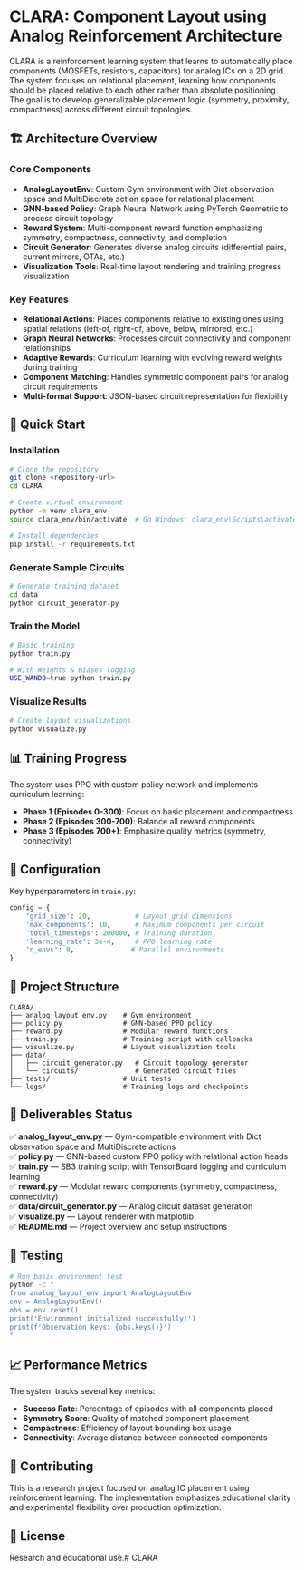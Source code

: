 # CLARA: Component Layout using Analog Reinforcement Architecture

CLARA is a reinforcement learning system that learns to automatically place components (MOSFETs, resistors, capacitors) for analog ICs on a 2D grid. The system focuses on relational placement, learning how components should be placed relative to each other rather than absolute positioning. The goal is to develop generalizable placement logic (symmetry, proximity, compactness) across different circuit topologies.

## 🏗️ Architecture Overview

### Core Components

- **AnalogLayoutEnv**: Custom Gym environment with Dict observation space and MultiDiscrete action space for relational placement
- **GNN-based Policy**: Graph Neural Network using PyTorch Geometric to process circuit topology 
- **Reward System**: Multi-component reward function emphasizing symmetry, compactness, connectivity, and completion
- **Circuit Generator**: Generates diverse analog circuits (differential pairs, current mirrors, OTAs, etc.)
- **Visualization Tools**: Real-time layout rendering and training progress visualization

### Key Features

- **Relational Actions**: Places components relative to existing ones using spatial relations (left-of, right-of, above, below, mirrored, etc.)
- **Graph Neural Networks**: Processes circuit connectivity and component relationships
- **Adaptive Rewards**: Curriculum learning with evolving reward weights during training
- **Component Matching**: Handles symmetric component pairs for analog circuit requirements
- **Multi-format Support**: JSON-based circuit representation for flexibility

## 🚀 Quick Start

### Installation

```bash
# Clone the repository
git clone <repository-url>
cd CLARA

# Create virtual environment
python -m venv clara_env
source clara_env/bin/activate  # On Windows: clara_env\Scripts\activate

# Install dependencies
pip install -r requirements.txt
```

### Generate Sample Circuits

```bash
# Generate training dataset
cd data
python circuit_generator.py
```

### Train the Model

```bash
# Basic training
python train.py

# With Weights & Biases logging
USE_WANDB=true python train.py
```

### Visualize Results

```bash
# Create layout visualizations
python visualize.py
```

## 📊 Training Progress

The system uses PPO with custom policy network and implements curriculum learning:

- **Phase 1 (Episodes 0-300)**: Focus on basic placement and compactness
- **Phase 2 (Episodes 300-700)**: Balance all reward components  
- **Phase 3 (Episodes 700+)**: Emphasize quality metrics (symmetry, connectivity)

## 🔧 Configuration

Key hyperparameters in `train.py`:

```python
config = {
    'grid_size': 20,           # Layout grid dimensions
    'max_components': 10,      # Maximum components per circuit
    'total_timesteps': 200000, # Training duration
    'learning_rate': 3e-4,     # PPO learning rate
    'n_envs': 8,              # Parallel environments
}
```

## 📁 Project Structure

```
CLARA/
├── analog_layout_env.py    # Gym environment
├── policy.py               # GNN-based PPO policy  
├── reward.py               # Modular reward functions
├── train.py                # Training script with callbacks
├── visualize.py            # Layout visualization tools
├── data/
│   ├── circuit_generator.py   # Circuit topology generator
│   └── circuits/              # Generated circuit files
├── tests/                  # Unit tests
└── logs/                   # Training logs and checkpoints
```

## 🎯 Deliverables Status

✅ **analog_layout_env.py** — Gym-compatible environment with Dict observation space and MultiDiscrete actions  
✅ **policy.py** — GNN-based custom PPO policy with relational action heads  
✅ **train.py** — SB3 training script with TensorBoard logging and curriculum learning  
✅ **reward.py** — Modular reward components (symmetry, compactness, connectivity)  
✅ **data/circuit_generator.py** — Analog circuit dataset generation  
✅ **visualize.py** — Layout renderer with matplotlib  
✅ **README.md** — Project overview and setup instructions

## 🧪 Testing

```bash
# Run basic environment test
python -c "
from analog_layout_env import AnalogLayoutEnv
env = AnalogLayoutEnv()
obs = env.reset()
print('Environment initialized successfully!')
print(f'Observation keys: {obs.keys()}')
"
```

## 📈 Performance Metrics

The system tracks several key metrics:

- **Success Rate**: Percentage of episodes with all components placed
- **Symmetry Score**: Quality of matched component placement
- **Compactness**: Efficiency of layout bounding box usage  
- **Connectivity**: Average distance between connected components

## 🤝 Contributing

This is a research project focused on analog IC placement using reinforcement learning. The implementation emphasizes educational clarity and experimental flexibility over production optimization.

## 📄 License

Research and educational use.# CLARA
